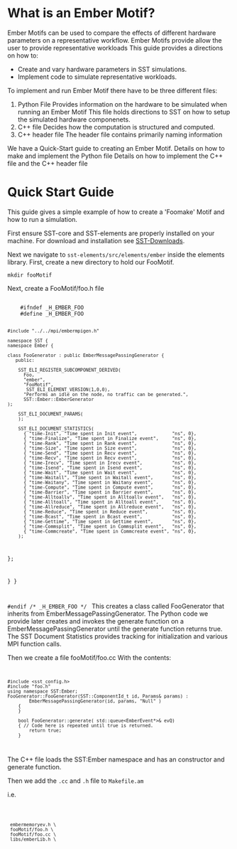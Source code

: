 # What is an Ember Motif? 
Ember Motifs can be used to compare the effects of different hardware parameters on a representative workflow.
Ember Motifs provide allow the user to provide representative workloads 
This guide provides a directions on how to:
- Create and vary hardware parameters in SST simulations.
- Implement code to simulate representative workloads.

To implement and run Ember Motif there have to be three different files: 
1) Python File
Provides information on the hardware to be simulated when running an Ember Motif
This file holds directions to SST on how to setup the simulated hardware componenets.
2) C++ file
Decides how the computation is structured and computed.
3) C++ header file
The header file contains primarily naming information

We have a Quick-Start guide to creating an Ember Motif.
Details on how to make and implement the Python file
Details on how to implement the C++ file and the C++ header file



# Quick Start Guide
This guide gives a simple example of how to create a 'Foomake' Motif and how to run a simulation.

First ensure SST-core and SST-elements are properly installed on your machine. For download and installation see [SST-Downloads].

Next we navigate to `sst-elements/src/elements/ember` inside the elements library.
First, create a new directory to hold our FooMotif.

`mkdir fooMotif`



Next, create a FooMotif/foo.h file

<code>
    #ifndef _H_EMBER_FOO
    #define _H_EMBER_FOO

    #include "../../mpi/embermpigen.h"

    namespace SST {
    namespace Ember {

    class FooGenerator : public EmberMessagePassingGenerator {
       public:

        SST_ELI_REGISTER_SUBCOMPONENT_DERIVED(
          Foo,
          "ember",
          "FooMotif",
           SST_ELI_ELEMENT_VERSION(1,0,0),
          "Performs an idle on the node, no traffic can be generated.",
          SST::Ember::EmberGenerator
    );

        SST_ELI_DOCUMENT_PARAMS(
        );

        SST_ELI_DOCUMENT_STATISTICS(
          { "time-Init", "Time spent in Init event",             "ns", 0},
          { "time-Finalize", "Time spent in Finalize event",     "ns", 0},
          { "time-Rank", "Time spent in Rank event",             "ns", 0},
          { "time-Size", "Time spent in Size event",             "ns", 0},
          { "time-Send", "Time spent in Recv event",             "ns", 0},
          { "time-Recv", "Time spent in Recv event",             "ns", 0},
          { "time-Irecv", "Time spent in Irecv event",           "ns", 0},
          { "time-Isend", "Time spent in Isend event",           "ns", 0},
          { "time-Wait", "Time spent in Wait event",             "ns", 0},
          { "time-Waitall", "Time spent in Waitall event",       "ns", 0},
          { "time-Waitany", "Time spent in Waitany event",       "ns", 0},
          { "time-Compute", "Time spent in Compute event",       "ns", 0},
          { "time-Barrier", "Time spent in Barrier event",       "ns", 0},
          { "time-Alltoallv", "Time spent in Alltoallv event",   "ns", 0},
          { "time-Alltoall", "Time spent in Alltoall event",     "ns", 0},
          { "time-Allreduce", "Time spent in Allreduce event",   "ns", 0},
          { "time-Reduce", "Time spent in Reduce event",         "ns", 0},
          { "time-Bcast", "Time spent in Bcast event",           "ns", 0},
          { "time-Gettime", "Time spent in Gettime event",       "ns", 0},
          { "time-Commsplit", "Time spent in Commsplit event",   "ns", 0},
          { "time-Commcreate", "Time spent in Commcreate event", "ns", 0},
        );

        
};

}
}

#endif /* _H_EMBER_FOO */
</code>
This creates a class called FooGenerator that inherits from EmberMessagePassingGenerator. The Python code we provide later creates and invokes the generate function on a EmberMessagePassingGenerator until the generate function returns true.
The SST Document Statistics provides tracking for initialization and various MPI function calls.


Then we create a file fooMotif/foo.cc
With the contents:
<code>

    #include <sst_config.h>
    #include "foo.h"
    using namespace SST:Ember;
    FooGenerator::FooGenerator(SST::ComponentId_t id, Params& params) :
	    	EmberMessagePassingGenerator(id, params, "Null" )
    	{
        }

        bool FooGenerator::generate( std::queue<EmberEvent*>& evQ)
	    { // Code here is repeated until true is returned. 
	    	return true;
	    }
</code>

The C++ file loads the SST:Ember namespace and has an constructor and generate function. 

Then we add the `.cc` and `.h` file to `Makefile.am`

i.e.

<code>
    
     embermemoryev.h \
	 fooMotif/foo.h \
	 fooMotif/foo.cc \
	 libs/emberLib.h \
</code>



[SST]: http://sst-simulator.org/
[SST-Downloads]: http://sst-simulator.org/SSTPages/SSTMainDownloads/
